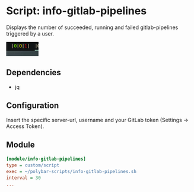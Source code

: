 # Script: info-gitlab-pipelines

Displays the number of succeeded, running and failed gitlab-pipelines triggered by a user.

![info-gitlab-pipelines](screenshots/1.png)


## Dependencies

* jq


## Configuration

Insert the specific server-url, username and your GitLab token (Settings -> Access Token).


## Module

```ini
[module/info-gitlab-pipelines]
type = custom/script
exec = ~/polybar-scripts/info-gitlab-pipelines.sh
interval = 30
...
